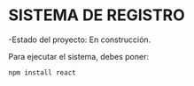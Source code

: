 <h1> SISTEMA DE REGISTRO</h1>

-Estado del proyecto: En construcción.

Para ejecutar el sistema, debes poner:

```npm install react```
